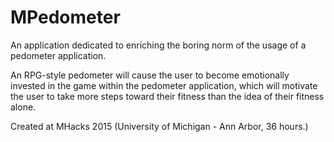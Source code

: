 # MPedometer

An application dedicated to enriching the boring norm of the usage of a pedometer application.

An RPG-style pedometer will cause the user to become emotionally invested in the game within the pedometer application, which will motivate the user to take more steps toward their fitness than the idea of their fitness alone.

Created at MHacks 2015 (University of Michigan - Ann Arbor, 36 hours.)
